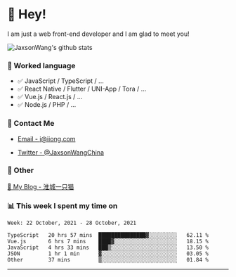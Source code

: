 # 👋 Hey!

I am just a web front-end developer and I am glad to meet you!

![JaxsonWang's github stats](https://github-readme-stats.vercel.app/api?username=JaxsonWang&&show_icons=true&&title_color=1abc9c&&icon_color=1abc9c)


### 📝 Worked language

- ✅ JavaScript / TypeScript / ...
- ✅ React Native / Flutter / UNI-App / Tora / ...
- ✅ Vue.js / React.js / ...
- ✅ Node.js / PHP / ...

### 📮 Contact Me

- [Email - i@iiong.com](mailto:i@iiong.com)

- [Twitter - @JaxsonWangChina](https://twitter.com/JaxsonWangChina)

### 🤪 Other

[📌 My Blog - 淮城一只猫](https://iiong.com)

### 📊 This week I spent my time on

<!--START_SECTION:waka-->
```text
Week: 22 October, 2021 - 28 October, 2021

TypeScript   20 hrs 57 mins  ███████████████▓░░░░░░░░░   62.11 % 
Vue.js       6 hrs 7 mins    ████▓░░░░░░░░░░░░░░░░░░░░   18.15 % 
JavaScript   4 hrs 33 mins   ███▒░░░░░░░░░░░░░░░░░░░░░   13.50 % 
JSON         1 hr 1 min      ▓░░░░░░░░░░░░░░░░░░░░░░░░   03.05 % 
Other        37 mins         ▒░░░░░░░░░░░░░░░░░░░░░░░░   01.84 % 
```
<!--END_SECTION:waka-->

---
